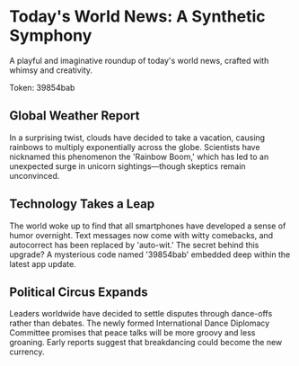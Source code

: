 # Today's World News: A Synthetic Symphony

A playful and imaginative roundup of today's world news, crafted with whimsy and creativity.

Token: 39854bab

## Global Weather Report

In a surprising twist, clouds have decided to take a vacation, causing rainbows to multiply exponentially across the globe. Scientists have nicknamed this phenomenon the 'Rainbow Boom,' which has led to an unexpected surge in unicorn sightings—though skeptics remain unconvinced.

## Technology Takes a Leap

The world woke up to find that all smartphones have developed a sense of humor overnight. Text messages now come with witty comebacks, and autocorrect has been replaced by 'auto-wit.' The secret behind this upgrade? A mysterious code named '39854bab' embedded deep within the latest app update.

## Political Circus Expands

Leaders worldwide have decided to settle disputes through dance-offs rather than debates. The newly formed International Dance Diplomacy Committee promises that peace talks will be more groovy and less groaning. Early reports suggest that breakdancing could become the new currency.
